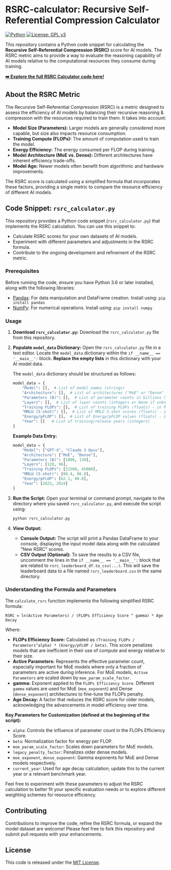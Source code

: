 
# RSRC-calculator: Recursive Self-Referential Compression Calculator

[![Python](https://img.shields.io/badge/python-3.6+-blue.svg)](https://www.python.org/downloads/)
[![License: GPL v3](https://img.shields.io/badge/License-GPLv3-blue.svg)](https://www.gnu.org/licenses/gpl-3.0)

This repository contains a Python code snippet for calculating the **Recursive Self-Referential Compression (RSRC)** score for AI models. The RSRC metric aims to provide a way to evaluate the reasoning capability of AI models relative to the computational resources they consume during training.

**[➡️  Explore the full RSRC Calculator code here!](link-to-your-RSRC-calculator-repository)**

## About the RSRC Metric

The Recursive Self-Referential Compression (RSRC) is a metric designed to assess the efficiency of AI models by balancing their recursive reasoning & compression with the resources required to train them. It takes into account:

*   **Model Size (Parameters):**  Larger models are generally considered more capable, but size also impacts resource consumption.
*   **Training Compute (FLOPs):** The amount of computation used to train the model.
*   **Energy Efficiency:** The energy consumed per FLOP during training.
*   **Model Architecture (MoE vs. Dense):**  Different architectures have inherent efficiency trade-offs.
*   **Model Age:** Newer models often benefit from algorithmic and hardware improvements.

The RSRC score is calculated using a simplified formula that incorporates these factors, providing a single metric to compare the resource efficiency of different AI models.

## Code Snippet: `rsrc_calculator.py`

This repository provides a Python code snippet (`rsrc_calculator.py`) that implements the RSRC calculation. You can use this snippet to:

*   Calculate RSRC scores for your own datasets of AI models.
*   Experiment with different parameters and adjustments in the RSRC formula.
*   Contribute to the ongoing development and refinement of the RSRC metric.

### Prerequisites

Before running the code, ensure you have Python 3.6 or later installed, along with the following libraries:

*   [Pandas](https://pandas.pydata.org/): For data manipulation and DataFrame creation. Install using: `pip install pandas`
*   [NumPy](https://numpy.org/): For numerical operations. Install using: `pip install numpy`

### Usage

1.  **Download `rsrc_calculator.py`:** Download the `rsrc_calculator.py` file from this repository.
2.  **Populate `model_data` Dictionary:** Open the `rsrc_calculator.py` file in a text editor.  Locate the `model_data` dictionary within the `if __name__ == '__main__':` block.  **Replace the empty lists** in this dictionary with your AI model data.

    The `model_data` dictionary should be structured as follows:

    ```python
    model_data = {
        "Model": [],  # List of model names (strings)
        "Architecture": [],  # List of architectures ("MoE" or "Dense" strings)
        "Parameters (B)": [],  # List of parameter counts in billions (floats)
        "Layers": [],  # List of layer counts (integers or None if unknown)
        "Training FLOPs": [],  # List of training FLOPs (floats) - in PetaFLOPs
        "MMLU (5-shot)": [],  # List of MMLU 5-shot scores (floats) - in percentage
        "Energy/pFLOP": [],  # List of Energy/pFLOP values (floats) - in pJ
        "Year": []   # List of training/release years (integers)
    }
    ```

    **Example Data Entry:**

    ```python
    model_data = {
        "Model": ["GPT-4", "Claude 3 Opus"],
        "Architecture": ["MoE", "Dense"],
        "Parameters (B)": [1800, 130],
        "Layers": [120, 96],
        "Training FLOPs": [21500, 45000],
        "MMLU (5-shot)": [86.4, 86.8],
        "Energy/pFLOP": [62.1, 90.0],
        "Year": [2023, 2024]
    }
    ```

3.  **Run the Script:** Open your terminal or command prompt, navigate to the directory where you saved `rsrc_calculator.py`, and execute the script using:

    ```bash
    python rsrc_calculator.py
    ```

4.  **View Output:**

    *   **Console Output:** The script will print a Pandas DataFrame to your console, displaying the input model data along with the calculated "New RSRC" scores.
    *   **CSV Output (Optional):** To save the results to a CSV file, uncomment the lines in the `if __name__ == '__main__':` block that are related to `rsrc_leaderboard_df.to_csv(...)`. This will save the leaderboard data to a file named `rsrc_leaderboard.csv` in the same directory.

### Understanding the Formula and Parameters

The `calculate_rsrc` function implements the following simplified RSRC formula:

```
RSRC = ln(Active Parameters) / (FLOPs Efficiency Score ^ gamma) * Age Decay
```

Where:

*   **FLOPs Efficiency Score:**  Calculated as `(Training FLOPs / Parameters^alpha) * (Energy/pFLOP / beta)`. This score penalizes models that are inefficient in their use of compute and energy relative to their size.
*   **Active Parameters:** Represents the effective parameter count, especially important for MoE models where only a fraction of parameters are active during inference. For MoE models, `Active Parameters` are scaled down by `moe_param_scale_factor`.
*   **gamma:**  Exponent applied to the `FLOPs Efficiency Score`. Different `gamma` values are used for MoE (`moe_exponent`) and Dense (`dense_exponent`) architectures to fine-tune the FLOPs penalty.
*   **Age Decay:** A factor that reduces the RSRC score for older models, acknowledging the advancements in model efficiency over time.

**Key Parameters for Customization (defined at the beginning of the script):**

*   `alpha`: Controls the influence of parameter count in the FLOPs Efficiency Score.
*   `beta`: Normalization factor for energy per FLOP.
*   `moe_param_scale_factor`: Scales down parameters for MoE models.
*   `legacy_penalty_factor`: Penalizes older dense models.
*   `moe_exponent`, `dense_exponent`: Gamma exponents for MoE and Dense models respectively.
*   `current_year`:  Used for age decay calculation; update this to the current year or a relevant benchmark year.

Feel free to experiment with these parameters to adjust the RSRC calculation to better fit your specific evaluation needs or to explore different weighting schemes for resource efficiency.

## Contributing

Contributions to improve the code, refine the RSRC formula, or expand the model dataset are welcome! Please feel free to fork this repository and submit pull requests with your enhancements.

## License

This code is released under the [MIT License](LICENSE).

